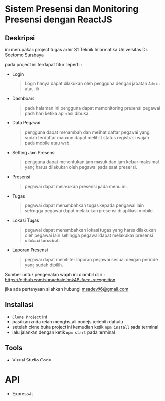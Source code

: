 # Sistem Presensi dan Monitoring Presensi dengan ReactJS

## Deskripsi

ini merupakan project tugas akhir S1 Teknik Informatika Universitas Dr. Soetomo Surabaya
 
 pada project ini terdapat fitur seperti :
 - Login
   > Login hanya dapat dilakukan oleh pengguna dengan jabatan `Admin` atau `HR`
 - Dashboard
   > pada halaman ini pengguna dapat memonitoring presensi pegawai pada hari ketika aplikasi dibuka.
 - Data Pegawai
   > pengguna dapat menambah dan melihat daftar pegawai yang sudah terdaftar maupun dapat melihat status registrasi wajah pada mobile atau web.
 - Setting Jam Presensi
   > pengguna dapat menentukan jam masuk dan jam keluar maksimal yang harus dilakukan oleh pegawai pada saat presensi.
 - Presensi
   > pegawai dapat melakukan presensi pada menu ini.
 - Tugas
   > pegawai dapat menambahkan tugas kepada pengawai lain sehingga pegawai dapat melakukan presensi di aplikasi mobile.
 - Lokasi Tugas
   > pegawai dapat menambahkan lokasi tugas yang harus dilakukan oleh pegawai lain sehingga pegawai dapat melakukan presensi dilokasi tersebut.
 - Laporan Presensi
   > pegawai dapat memfilter laporan pegawai sesuai dengan periode yang sudah dipilih.
   
Sumber untuk pengenalan wajah ini diambil dari : https://github.com/supachaic/bnk48-face-recognition

jika ada pertanyaan silahkan hubungi msadev96@gmail.com

## Installasi
- `Clone Project` ini
- pastikan anda telah menginstall nodejs terlebih dahulu
- setelah clone buka project ini kemudian ketik `npm install` pada terminal
- lalu jalankan dengan ketik `npm start` pada terminal

## Tools
- Visual Studio Code

# API
- ExpressJs
